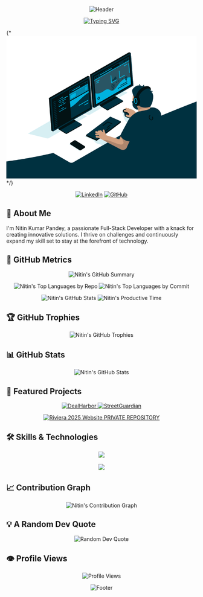<div align="center">
  
  ![Header](https://capsule-render.vercel.app/api?type=waving&color=0:3498db,100:8e44ad&height=300&section=header&text=Nitin%20Kumar%20Pandey&fontSize=60&fontColor=ffffff&animation=fadeIn&fontAlignY=38&desc=Full-Stack%20Developer%20%7C%20Tech%20Enthusiast&descAlignY=51&descAlign=62)

  [![Typing SVG](https://readme-typing-svg.demolab.com?font=Fira+Code&size=22&duration=3000&pause=1000&color=FFFFFF&center=true&vCenter=true&width=435&lines=Welcome+to+my+GitHub+Profile!;Innovating+One+Commit+at+a+Time;Let's+Build+the+Future+Together)](https://git.io/typing-svg)

</div>
{*
<div align="center">
<img src="/code.gif" />
</div>*/}

<p align="center">
  <a href="https://linkedin.com/in/nitinkrpandey"><img src="https://img.shields.io/badge/-LinkedIn-0077B5?style=for-the-badge&logo=linkedin&logoColor=white" alt="LinkedIn"></a>
  <a href="https://github.com/NitinTheGreat"><img src="https://img.shields.io/badge/-GitHub-181717?style=for-the-badge&logo=github&logoColor=white" alt="GitHub"></a>
  
</p>

## 🚀 About Me

I'm Nitin Kumar Pandey, a passionate Full-Stack Developer with a knack for creating innovative solutions. I thrive on challenges and continuously expand my skill set to stay at the forefront of technology.

## 🏅 GitHub Metrics


<p align="center">
  <img src="https://github-profile-summary-cards.vercel.app/api/cards/profile-details?username=NitinTheGreat&theme=tokyonight" alt="Nitin's GitHub Summary" />
</p>

<p align="center">
  <img src="https://github-profile-summary-cards.vercel.app/api/cards/repos-per-language?username=NitinTheGreat&theme=tokyonight" alt="Nitin's Top Languages by Repo" />
  <img src="https://github-profile-summary-cards.vercel.app/api/cards/most-commit-language?username=NitinTheGreat&theme=tokyonight" alt="Nitin's Top Languages by Commit" />
</p>

<p align="center">
  <img src="https://github-profile-summary-cards.vercel.app/api/cards/stats?username=NitinTheGreat&theme=tokyonight" alt="Nitin's GitHub Stats" />
  <img src="https://github-profile-summary-cards.vercel.app/api/cards/productive-time?username=NitinTheGreat&theme=tokyonight" alt="Nitin's Productive Time" />
</p>

## 🏆 GitHub Trophies

<p align="center">
  <img src="https://github-profile-trophy.vercel.app/?username=NitinTheGreat&theme=darkhub&no-frame=true&row=1&column=7&margin-w=15&margin-h=15" alt="Nitin's GitHub Trophies" />
</p>

## 📊 GitHub Stats

<p align="center">
  <img src="https://github-readme-stats.vercel.app/api?username=NitinTheGreat&show_icons=true&theme=tokyonight" alt="Nitin's GitHub Stats" />


</p>



## 🌟 Featured Projects

<p align="center">
  <a href="https://github.com/NitinTheGreat/DealHarbor">
    <img src="https://github-readme-stats.vercel.app/api/pin/?username=NitinTheGreat&repo=DealHarbor&theme=tokyonight" alt="DealHarbor" />
  </a>
  <a href="https://github.com/NitinTheGreat/StreetGuardian">
    <img src="https://github-readme-stats.vercel.app/api/pin/?username=NitinTheGreat&repo=StreetGuardian&theme=tokyonight" alt="StreetGuardian" />
  </a>
</p>
<p align="center">
  <a href="https://github.com/NitinTheGreat/riviera2025-frontend">
    <img src="https://github-readme-stats.vercel.app/api/pin/?username=NitinTheGreat&repo=riviera2025-frontend
&theme=tokyonight" alt="Riviera 2025 Website PRIVATE REPOSITORY" />
  </a>
</p>

## 🛠️ Skills & Technologies

<p align="center">
  <img src="https://skillicons.dev/icons?i=nextjs,ts,java,python,spring,html,css,react,js,tailwind,mysql,mongodb,nodejs,cpp&theme=dark" />
</p>
<p align="center">
  <img src="https://skillicons.dev/icons?i=git,github,vscode,docker,kubernetes,aws,gcp,firebase,graphql,redux,sass,webpack,babel,jest&theme=dark" />
</p>

## 📈 Contribution Graph

<p align="center">
  <img src="https://github-readme-activity-graph.vercel.app/graph?username=NitinTheGreat&theme=react-dark" alt="Nitin's Contribution Graph" />
</p>



## 💡 A Random Dev Quote

<p align="center">
  <img src="https://quotes-github-readme.vercel.app/api?type=horizontal&theme=tokyonight" alt="Random Dev Quote" />
</p>

## 👁️ Profile Views

<p align="center">
  <img src="https://komarev.com/ghpvc/?username=NitinTheGreat&color=blueviolet&style=flat-square&label=Profile+Views" alt="Profile Views">
</p>

<div align="center">
  
  ![Footer](https://capsule-render.vercel.app/api?type=waving&color=0:3498db,100:8e44ad&height=200&section=footer&text=Let's%20Connect%20and%20Code!&fontSize=24&fontColor=ffffff&animation=fadeIn&fontAlignY=65)

</div>


